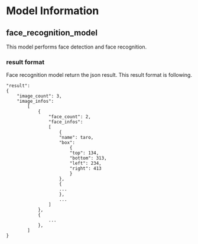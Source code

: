 # Model Information

## face_recognition_model

This model performs face detection and face recognition.

### result format

Face recognition model return the json result.
This result format is following.

```
"result":
{
    "image_count": 3,
    "image_infos":
        [
            {
                "face_count": 2,
                "face_infos":
                [
                    {
                    "name": taro,
                    "box": 
                        {
                        "top": 134,
                        "bottom": 313,
                        "left": 234,
                        "right": 413
                        }
                    },
                    {
                    ...
                    },
                    ...
                ]
            },
            {
                ...
            },
        ]
}
```
